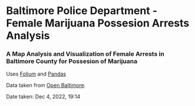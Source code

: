 # Baltimore Police Department - Female Marijuana Possesion Arrests Analysis

### A Map Analysis and Visualization of Female Arrests in Baltimore County for Possesion of Marijuana

Uses [Folium](https://python-visualization.github.io/folium/) and [Pandas](https://pandas.pydata.org/)


Data taken from [Open Baltimore](https://data.baltimorecity.gov/datasets/baltimore::bpd-arrests/explore?location=38.958098%2C-76.515650%2C8.00&showTable=true).

Date taken: Dec 4, 2022, 19:14

